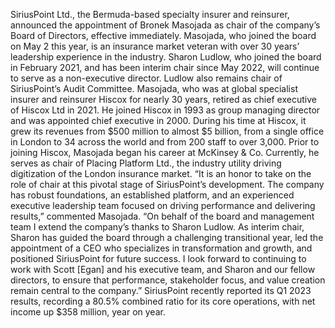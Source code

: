 SiriusPoint Ltd., the Bermuda-based specialty insurer and reinsurer, announced the appointment of Bronek Masojada as chair of the company’s Board of Directors, effective immediately.
Masojada, who joined the board on May 2 this year, is an insurance market veteran with over 30 years’ leadership experience in the industry. Sharon Ludlow, who joined the board in February 2021, and has been interim chair since May 2022, will continue to serve as a non-executive director. Ludlow also remains chair of SiriusPoint’s Audit Committee.
Masojada, who was at global specialist insurer and reinsurer Hiscox for nearly 30 years, retired as chief executive of Hiscox Ltd in 2021. He joined Hiscox in 1993 as group managing director and was appointed chief executive in 2000. During his time at Hiscox, it grew its revenues from $500 million to almost $5 billion, from a single office in London to 34 across the world and from 200 staff to over 3,000.
Prior to joining Hiscox, Masojada began his career at McKinsey & Co. Currently, he serves as chair of Placing Platform Ltd., the industry utility driving digitization of the London insurance market.
“It is an honor to take on the role of chair at this pivotal stage of SiriusPoint’s development. The company has robust foundations, an established platform, and an experienced executive leadership team focused on driving performance and delivering results,” commented Masojada.
“On behalf of the board and management team I extend the company’s thanks to Sharon Ludlow. As interim chair, Sharon has guided the board through a challenging transitional year, led the appointment of a CEO who specializes in transformation and growth, and positioned SiriusPoint for future success. I look forward to continuing to work with Scott [Egan] and his executive team, and Sharon and our fellow directors, to ensure that performance, stakeholder focus, and value creation remain central to the company.”
SiriusPoint recently reported its Q1 2023 results, recording a 80.5% combined ratio for its core operations, with net income up $358 million, year on year.